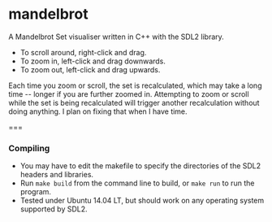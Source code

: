 mandelbrot
==========

A Mandelbrot Set visualiser written in C++ with the SDL2 library.

* To scroll around, right-click and drag.
* To zoom in, left-click and drag downwards.
* To zoom out, left-click and drag upwards.

Each time you zoom or scroll, the set is recalculated, which may take a long time -- longer if you are further zoomed in. Attempting to zoom or scroll while the set is being recalculated will trigger another recalculation without doing anything. I plan on fixing that when I have time.

===
### Compiling
* You may have to edit the makefile to specify the directories of the SDL2 headers and libraries.
* Run `make build` from the command line to build, or `make run` to run the program.
* Tested under Ubuntu 14.04 LT, but should work on any operating system supported by SDL2.

